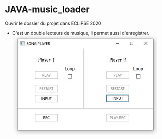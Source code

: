 # JAVA-music_loader

Ouvrir le dossier du projet dans ECLIPSE 2020
- C'est un double lecteurs de musique, il permet aussi d'enregistrer.
![Screenshot](Screenshot.jpg)
